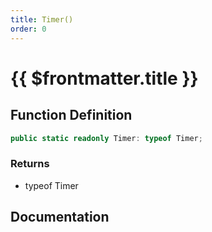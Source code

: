 ```yaml
---
title: Timer()
order: 0
---
```


# {{ $frontmatter.title }}

## Function Definition

```ts
public static readonly Timer: typeof Timer;
```

### Returns

* typeof Timer

## Documentation

<!--@include: ./parts/timer.md-->
